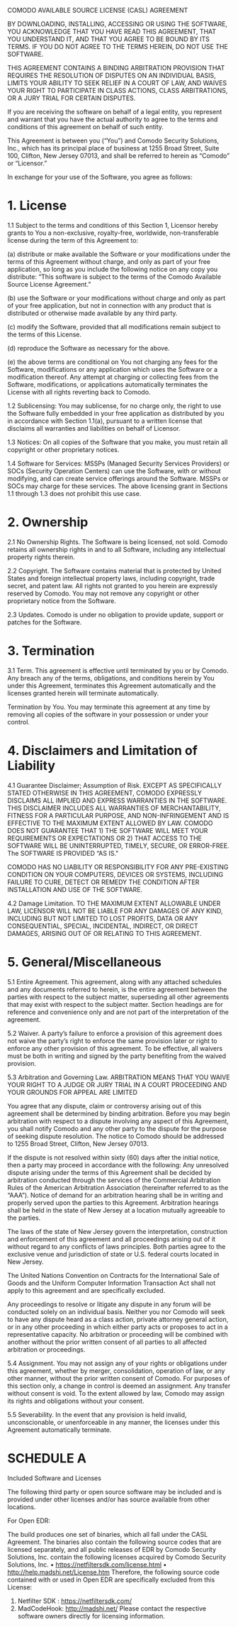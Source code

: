 COMODO AVAILABLE SOURCE LICENSE (CASL) AGREEMENT

BY DOWNLOADING, INSTALLING, ACCESSING OR USING THE SOFTWARE, YOU ACKNOWLEDGE   THAT YOU HAVE READ THIS AGREEMENT, THAT YOU UNDERSTAND IT, AND THAT YOU AGREE TO BE BOUND BY ITS TERMS. IF YOU DO NOT AGREE TO THE TERMS HEREIN, DO NOT USE THE SOFTWARE.

THIS AGREEMENT CONTAINS A BINDING ARBITRATION PROVISION THAT REQUIRES THE RESOLUTION OF DISPUTES ON AN INDIVIDUAL BASIS, LIMITS YOUR ABILITY TO SEEK RELIEF IN A COURT OF LAW, AND WAIVES YOUR RIGHT TO PARTICIPATE IN CLASS ACTIONS, CLASS ARBITRATIONS, OR A JURY TRIAL FOR CERTAIN DISPUTES.

If you are receiving the software on behalf of a legal entity, you represent and warrant that you have
the actual authority to agree to the terms and conditions of this agreement on behalf of such entity. 
 
This Agreement is between you (“You”) and Comodo Security Solutions, Inc., which has its principal place of business at 1255 Broad Street, Suite 100, Clifton, New Jersey 07013, and shall be referred to herein as “Comodo” or “Licensor.”

In exchange for your use of the Software, you agree as follows:
# 1.	 License

1.1	Subject to the terms and conditions of this Section 1, Licensor hereby grants to You a non-exclusive, royalty-free, worldwide, non-transferable license during the term of this Agreement to:

(a)	distribute or make available the Software or your modifications under the terms of this Agreement without charge, and only as part of your free application, so long as you include the following notice on any copy you distribute: “This software is subject to the terms of the Comodo Available Source License Agreement.”    

(b)	use the Software or your modifications without charge and only as part of your free application, but not in connection with any product that is distributed or otherwise made available by any third party.  

(c)	modify the Software, provided that all modifications remain subject to the terms of this License.

(d)	reproduce the Software as necessary for the above. 

(e)	the above terms are conditional on You not charging any fees for the Software, modifications or any application which uses the Software or a modification thereof.  Any attempt at charging or collecting fees from the Software, modifications, or applications automatically terminates the License with all rights reverting back to Comodo.

1.2	Sublicensing:  You may sublicense, for no charge only, the right to use the Software fully embedded in your free application as distributed by you in accordance with Section 1.1(a), pursuant to a written license that disclaims all warranties and liabilities on behalf of Licensor.

1.3	Notices:  On all copies of the Software that you make, you must retain all copyright or other proprietary notices.

1.4	Software for Services: MSSPs (Managed Security Services Providers) or SOCs (Security Operation Centers) can use the Software, with or without modifying, and can create service offerings around the Software. MSSPs or SOCs may charge for these services. The above licensing grant in Sections 1.1 through 1.3 does not prohibit this use case.

# 2.	Ownership

2.1	No Ownership Rights.  The Software is being licensed, not sold.  Comodo retains all ownership rights in and to all Software, including any intellectual property rights therein.  

2.2	Copyright.  The Software contains material that is protected by United States and foreign intellectual property laws, including copyright, trade secret, and patent law.  All rights not granted to you herein are expressly reserved by Comodo. You may not remove any copyright or other proprietary notice from the Software.

2.3	Updates.  Comodo is under no obligation to provide update, support or patches for the Software.  

# 3.	Termination

3.1	Term.  This agreement is effective until terminated by you or by Comodo. Any breach any of the terms, obligations, and conditions herein by You under this Agreement, terminates this Agreement automatically and the licenses granted herein will terminate automatically. 

Termination by You.  You may terminate this agreement at any time by removing all copies of the software in your possession or under your control. 

 
# 4.	Disclaimers and Limitation of Liability
 
4.1	Guarantee Disclaimer; Assumption of Risk.  EXCEPT AS SPECIFICALLY STATED OTHERWISE IN THIS AGREEMENT, COMODO EXPRESSLY DISCLAIMS ALL IMPLIED AND EXPRESS WARRANTIES IN THE SOFTWARE.  THIS DISCLAIMER INCLUDES ALL WARRANTIES OF MERCHANTABILITY, FITNESS FOR A PARTICULAR PURPOSE, AND NON-INFRINGEMENT AND IS EFFECTIVE TO THE MAXIMUM EXTENT ALLOWED BY LAW.  COMODO DOES NOT GUARANTEE THAT 1) THE SOFTWARE WILL MEET YOUR REQUIREMENTS OR EXPECTATIONS OR 2) THAT ACCESS TO THE SOFTWARE WILL BE UNINTERRUPTED, TIMELY, SECURE, OR ERROR-FREE.  The SOFTWARE IS PROVIDED “AS IS."  

COMODO HAS NO LIABILITY OR RESPONSIBILITY FOR ANY PRE-EXISTING CONDITION ON YOUR COMPUTERS, DEVICES OR SYSTEMS, INCLUDING FAILURE TO CURE, DETECT OR REMEDY THE CONDITION AFTER INSTALLATION AND USE OF THE SOFTWARE.

4.2      Damage Limitation. TO THE MAXIMUM EXTENT ALLOWABLE UNDER LAW, LICENSOR WILL NOT BE LIABLE FOR ANY DAMAGES OF ANY KIND, INCLUDING BUT NOT LIMITED TO LOST PROFITS, DATA OR ANY CONSEQUENTIAL, SPECIAL, INCIDENTAL, INDIRECT, OR DIRECT DAMAGES, ARISING OUT OF OR RELATING TO THIS AGREEMENT.

# 5.	General/Miscellaneous

5.1	Entire Agreement.  This agreement, along with any attached schedules and any documents referred to herein, is the entire agreement between the parties with respect to the subject matter, superseding all other agreements that may exist with respect to the subject matter.  Section headings are for reference and convenience only and are not part of the interpretation of the agreement.

5.2		Waiver.  A party’s failure to enforce a provision of this agreement does not waive the party’s right to enforce the same provision later or right to enforce any other provision of this agreement.  To be effective, all waivers must be both in writing and signed by the party benefiting from the waived provision.

5.3	Arbitration and Governing Law.  ARBITRATION MEANS THAT YOU WAIVE YOUR RIGHT TO A JUDGE OR JURY TRIAL IN A COURT PROCEEDING AND YOUR GROUNDS FOR APPEAL ARE LIMITED

You agree that any dispute, claim or controversy arising out of this agreement shall be determined by binding arbitration. Before you may begin arbitration with respect to a dispute involving any aspect of this Agreement, you shall notify Comodo and any other party to the dispute for the purpose of seeking dispute resolution. The notice to Comodo should be addressed to 1255 Broad Street, Clifton, New Jersey 07013.

If the dispute is not resolved within sixty (60) days after the initial notice, then a
party may proceed in accordance with the following: Any unresolved dispute arising under the terms of this Agreement shall be decided by arbitration conducted through the services of the Commercial Arbitration Rules of the American Arbitration Association (hereinafter referred to as the “AAA”). Notice of demand for an arbitration hearing shall be in writing and properly served upon the parties to this Agreement. Arbitration hearings shall be held in the state of New Jersey at a location mutually agreeable to the parties.

The laws of the state of New Jersey govern the interpretation, construction and enforcement of this agreement and all proceedings arising out of it without regard to any conflicts of laws principles.  Both parties agree to the exclusive venue and jurisdiction of state or U.S. federal courts located in New Jersey.

The United Nations Convention on Contracts for the International Sale of Goods and the Uniform Computer Information Transaction Act shall not apply to this agreement and are specifically excluded.

Any proceedings to resolve or litigate any dispute in any forum will be conducted solely on an individual basis. Neither you nor Comodo will seek to have any dispute heard as a class action, private attorney general action, or in any other proceeding in which either party acts or proposes to act in a representative capacity. No arbitration or proceeding will be combined with another without the prior written consent of all parties to all affected arbitration or proceedings.

5.4	Assignment. You may not assign any of your rights or obligations under this agreement, whether by merger, consolidation, operation of law, or any other manner, without the prior written consent of Comodo.  For purposes of this section only, a change in control is deemed an assignment.  Any transfer without consent is void.  To the extent allowed by law, Comodo may assign its rights and obligations without your consent.

5.5	Severability.  In the event that any provision is held invalid, unconscionable, or unenforceable in any manner, the licenses under this Agreement automatically terminate.

 
# SCHEDULE A
Included Software and Licenses

The following third party or open source software may be included and is provided under other licenses and/or has source available from other locations.

For Open EDR:

The build produces one set of binaries, which all fall under the CASL Agreement. The binaries also contain the following source codes that are licensed separately, and all public releases of EDR by Comodo Security Solutions, Inc. contain the following licenses acquired by Comodo Security Solutions, Inc.
•	https://netfiltersdk.com/license.html
•	http://help.madshi.net/License.htm
Therefore, the following source code contained with or used in Open EDR are specifically excluded from this License:
1.	Netfilter SDK : https://netfiltersdk.com/
2.	MadCodeHook: http://madshi.net/
Please contact the respective software owners directly for licensing information.


